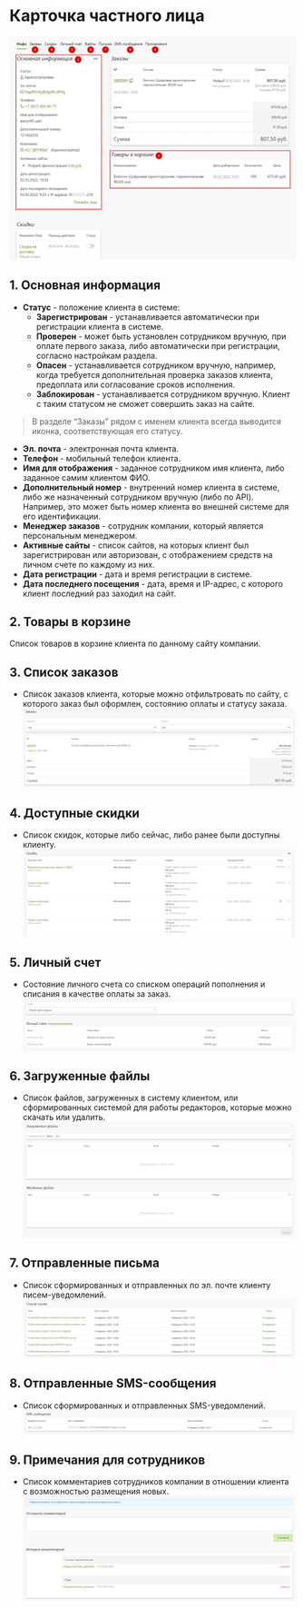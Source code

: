 # Карточка частного лица

![](../_media/customer/customer02.png ':size=70%')
## 1. Основная информация
* **Статус** - положение клиента в системе:
    + **Зарегистрирован** - устанавливается автоматически при регистрации клиента в системе.
    + **Проверен** - может быть установлен сотрудником вручную, при оплате первого заказа, либо автоматически при регистрации, согласно настройкам раздела.
    + **Опасен** - устанавливается сотрудником вручную, например, когда требуется дополнительная проверка заказов клиента, предоплата или согласование сроков исполнения.
    + **Заблокирован** - устанавливается сотрудником вручную. Клиент с таким статусом не сможет совершить заказ на сайте.

> В разделе “Заказы” рядом с именем клиента всегда выводится иконка, соответствующая его статусу.

* **Эл. почта** - электронная  почта клиента.
* **Телефон** - мобильный телефон клиента.
* **Имя для отображения** - заданное сотрудником имя клиента, либо заданное самим клиентом ФИО.
* **Дополнительный номер** - внутренний номер клиента в системе, либо же назначенный сотрудником вручную (либо по API). Например, это может быть номер клиента во внешней системе для его идентификации.
* **Менеджер заказов** - сотрудник компании, который является персональным менеджером.
* **Активные сайты** - список сайтов, на которых клиент был зарегистрирован или авторизован, с отображением средств на личном счете по каждому из них.
* **Дата регистрации** - дата и время регистрации в системе.
* **Дата последнего посещения** - дата, время и IP-адрес, с которого клиент последний раз заходил на сайт.

## 2. Товары в корзине
Список товаров в корзине клиента по данному сайту компании.

## 3. Список заказов
* Список заказов клиента, которые можно отфильтровать по сайту, с которого заказ был оформлен, состоянию оплаты и статусу заказа.
![](../_media/customer/customer21.png ':size=50%')

## 4. Доступные скидки
* Список скидок, которые либо сейчас, либо ранее были доступны клиенту.
![](../_media/customer/customer22.png ':size=50%')

## 5. Личный счет
* Состояние личного счета со списком операций пополнения и списания в качестве оплаты за заказ.
![](../_media/customer/customer23.png ':size=50%')

## 6. Загруженные файлы
* Список файлов, загруженных в систему клиентом, или сформированных системой для работы редакторов, которые можно скачать или удалить.
![](../_media/customer/customer24.png ':size=50%')

## 7. Отправленные письма
* Список сформированных и отправленных по эл. почте клиенту писем-уведомлений.
![](../_media/customer/customer25.png ':size=50%')

## 8. Отправленные SMS-сообщения
* Список сформированных и отправленных SMS-уведомлений.
![](../_media/customer/customer26.png ':size=50%')

## 9. Примечания для сотрудников
* Список комментариев сотрудников компании в отношении клиента с возможностью размещения новых.
![](../_media/customer/customer27.png ':size=50%')
